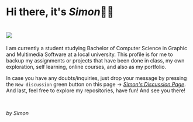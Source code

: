 # Hi there, it's *Simon*🧑‍💻
# ![](https://komarev.com/ghpvc/?username=simonnchong&color=orange&style=for-the-badge&label=VISITER+COUNTER) 

I am currently a student studying Bachelor of Computer Science in Graphic and Multimedia Software at a local university. This profile is for me to backup my assignments or projects that have been done in class, my own exploration, self learning, online courses, and also as my portfolio.

In case you have any doubts/inquiries, just drop your message by pressing the `New discussion` green button on this page → *[Simon's Discussion Page](https://github.com/simonnchong/simonnchong/discussions)*. And last, feel free to explore my repositories, have fun! And see you there!

<br>

_by Simon_
